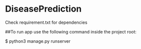# DiseasePrediction

Check requirement.txt for dependencies

##To run app use the following command inside the project root:

$ python3 manage.py runserver
